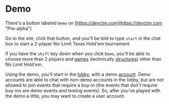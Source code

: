 # Demo

There's a button labeled `Demo` on
[https://devctm.com](https://devctm.com "Pre-alpha")

Go to the site, click that button, and you'll be told to type `start`
in the chat box to start a 2-player No-Limit Texas Hold'em tournament.

If you have the `shift` key down when you click `Demo`, you'll be able
to choose more than 2 players and [games](./games.md) (technically
[structures](./structures.md)) other than No Limit Hold'em.

Using the demo, you'll start in the [lobby](./lobby.md), with a demo
[account](./accounts.md). Demo accounts are able to chat with non-demo
accounts in the lobby, but are not allowed to join events that require
a buy-in (the events that don't require buy-ins are demo events and
testing events).  So, after you've played with the demo a little, you
may want to create a user account.